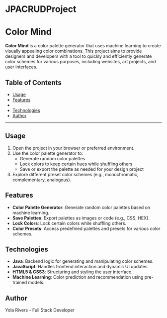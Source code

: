 # JPACRUDProject

# Color Mind

**Color Mind** is a color palette generator that uses machine learning to create visually appealing color combinations. This project aims to provide designers and developers with a tool to quickly and efficiently generate color schemes for various purposes, including websites, art projects, and user interfaces.

## Table of Contents

- [Usage](#usage)
- [Features](#features)
- 
- [Technologies](#technologies)
- [Author](#author)

---

## Usage

1. Open the project in your browser or preferred environment.
2. Use the color palette generator to:
   - Generate random color palettes
   - Lock colors to keep certain hues while shuffling others
   - Save or export the palette as needed for your design project
3. Explore different preset color schemes (e.g., monochromatic, complementary, analogous).

## Features

- **Color Palette Generator**: Generate random color palettes based on machine learning.
- **Save Palettes**: Export palettes as images or code (e.g., CSS, HEX).
- **Lock Colors**: Lock certain colors while shuffling others.
- **Color Presets**: Access predefined palettes and presets for various color schemes.

## Technologies

- **Java**: Backend logic for generating and manipulating color schemes.
- **JavaScript**: Handles frontend interaction and dynamic UI updates.
- **HTML5 & CSS3**: Structuring and styling the user interface.
- **Machine Learning**: Color prediction and recommendation using pre-trained models.

## Author

Yola Rivers - Full Stack Developer 
